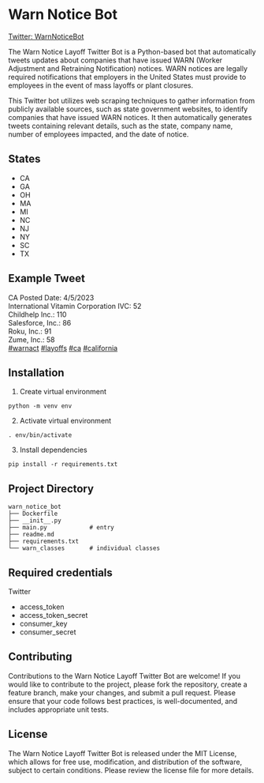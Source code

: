 # Warn Notice Bot

[Twitter: WarnNoticeBot](https://twitter.com/WarnNoticeBot/)

The Warn Notice Layoff Twitter Bot is a Python-based bot that automatically tweets updates about companies that have issued WARN (Worker Adjustment and Retraining Notification) notices. WARN notices are legally required notifications that employers in the United States must provide to employees in the event of mass layoffs or plant closures. 

This Twitter bot utilizes web scraping techniques to gather information from publicly available sources, such as state government websites, to identify companies that have issued WARN notices. It then automatically generates tweets containing relevant details, such as the state, company name, number of employees impacted, and the date of notice.

## States
- CA
- GA
- OH
- MA
- MI
- NC
- NJ
- NY
- SC
- TX 

## Example Tweet

CA Posted Date: 4/5/2023\
International Vitamin Corporation IVC: 52\
Childhelp Inc.: 110\
Salesforce, Inc.: 86\
Roku, Inc.: 91\
Zume, Inc.: 58\
[#warnact](https://twitter.com/hashtag/warnact?src=hashtag_click)  [#layoffs](https://twitter.com/hashtag/layoffs?src=hashtag_click)  [#ca](https://twitter.com/hashtag/ca?src=hashtag_click)  [#california](https://twitter.com/hashtag/california?src=hashtag_click)


## Installation
1. Create virtual environment
 ```console
python -m venv env 
 ```
2. Activate virtual environment
```console
. env/bin/activate 
 ```
 3. Install dependencies
```console
pip install -r requirements.txt 
 ```

## Project Directory
```console
warn_notice_bot
├── Dockerfile
├── __init__.py
├── main.py            # entry
├── readme.md
├── requirements.txt
└── warn_classes       # individual classes
```

## Required credentials
Twitter

 - access_token
 - access_token_secret
 - consumer_key
 - consumer_secret


## Contributing

Contributions to the Warn Notice Layoff Twitter Bot are welcome! If you would like to contribute to the project, please fork the repository, create a feature branch, make your changes, and submit a pull request. Please ensure that your code follows best practices, is well-documented, and includes appropriate unit tests.

## License

The Warn Notice Layoff Twitter Bot is released under the MIT License, which allows for free use, modification, and distribution of the software, subject to certain conditions. Please review the license file for more details.
